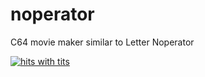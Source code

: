 # noperator
C64 movie maker similar to Letter Noperator

[![hits with tits](http://img.youtube.com/vi/iJZS8hvDWXc/0.jpg)](http://www.youtube.com/watch?v=iJZS8hvDWXc)
